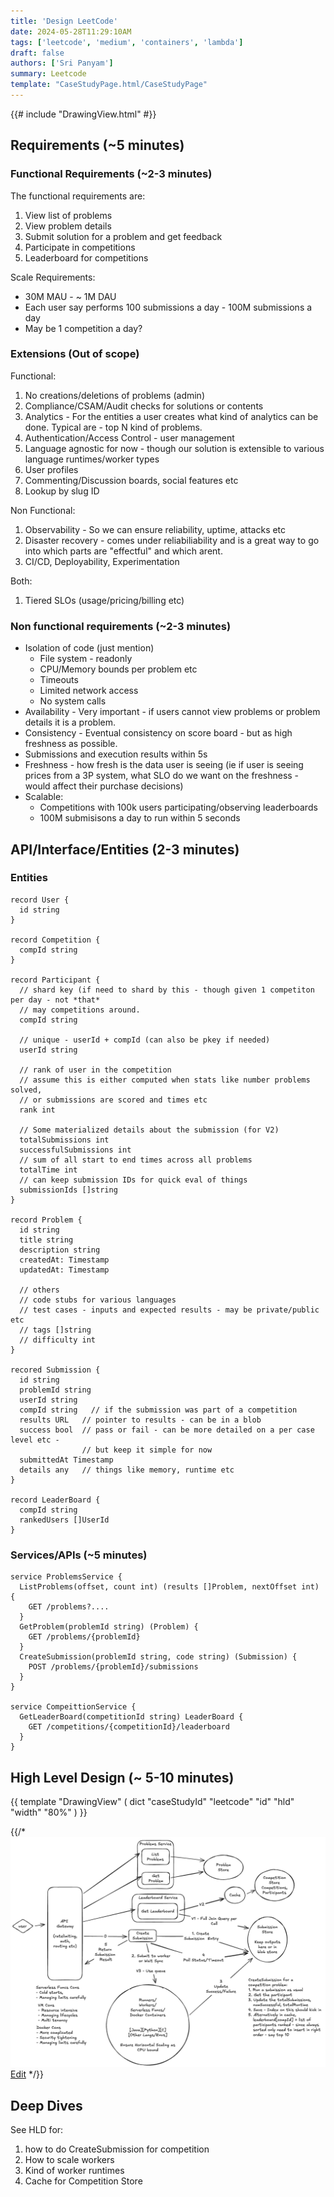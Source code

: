 ```yaml
---
title: 'Design LeetCode'
date: 2024-05-28T11:29:10AM
tags: ['leetcode', 'medium', 'containers', 'lambda']
draft: false
authors: ['Sri Panyam']
summary: Leetcode
template: "CaseStudyPage.html/CaseStudyPage"
---
```


{{# include "DrawingView.html" #}}

## Requirements (~5 minutes)

### Functional Requirements (~2-3 minutes)

The functional requirements are:

1. View list of problems
2. View problem details
3. Submit solution for a problem and get feedback
4. Participate in competitions
5. Leaderboard for competitions

Scale Requirements:
* 30M MAU - ~ 1M DAU
* Each user say performs 100 submissions a day - 100M submissions a day
* May be 1 competition a day?

### Extensions (Out of scope)

Functional:
1) No creations/deletions of problems (admin)
2) Compliance/CSAM/Audit checks for solutions or contents
3) Analytics - For the entities a user creates what kind of analytics can be done.  Typical are - top N kind of problems.
4) Authentication/Access Control - user management
5) Language agnostic for now - though our solution is extensible to various language
   runtimes/worker types
6) User profiles
7) Commenting/Discussion boards, social features etc
8) Lookup by slug ID

Non Functional:
1) Observability - So we can ensure reliability, uptime, attacks etc
2) Disaster recovery - comes under reliabiliability and is a great way to go into which parts are "effectful" and which arent.
3) CI/CD, Deployability, Experimentation

Both:
1) Tiered SLOs (usage/pricing/billing etc)

### Non functional requirements (~2-3 minutes)

* Isolation of code (just mention)
  * File system - readonly
  * CPU/Memory bounds per problem etc
  * Timeouts
  * Limited network access
  * No system calls
* Availability - Very important - if users cannot view problems or problem details it is a problem.
* Consistency - Eventual consistency on score board - but as high freshness as possible.
* Submissions and execution results within 5s
* Freshness - how fresh is the data user is seeing (ie if user is seeing prices from a 3P system, what SLO do we want on the freshness - would affect their purchase decisions)
* Scalable:
  * Competitions with 100k users participating/observing leaderboards
  * 100M submisisons a day to run within 5 seconds

## API/Interface/Entities (2-3 minutes)

### Entities

```
record User {
  id string
}

record Competition {
  compId string
}

record Participant {
  // shard key (if need to shard by this - though given 1 competiton per day - not *that*
  // may competitions around.
  compId string   
  
  // unique - userId + compId (can also be pkey if needed)
  userId string   
  
  // rank of user in the competition 
  // assume this is either computed when stats like number problems solved,
  // or submissions are scored and times etc
  rank int
  
  // Some materialized details about the submission (for V2)
  totalSubmissions int
  successfulSubmissions int
  // sum of all start to end times across all problems
  totalTime int             
  // can keep submission IDs for quick eval of things
  submissionIds []string  
}

record Problem {
  id string
  title string
  description string
  createdAt: Timestamp
  updatedAt: Timestamp
  
  // others
  // code stubs for various languages
  // test cases - inputs and expected results - may be private/public etc
  // tags []string
  // difficulty int
}

recored Submission {
  id string
  problemId string
  userId string
  compId string   // if the submission was part of a competition
  results URL   // pointer to results - can be in a blob
  success bool  // pass or fail - can be more detailed on a per case level etc -
                // but keep it simple for now
  submittedAt Timestamp
  details any   // things like memory, runtime etc
}

record LeaderBoard {
  compId string
  rankedUsers []UserId
}
```

### Services/APIs (~5 minutes)

```
service ProblemsService {
  ListProblems(offset, count int) (results []Problem, nextOffset int) {
    GET /problems?....
  }
  GetProblem(problemId string) (Problem) {
    GET /problems/{problemId}
  }
  CreateSubmission(problemId string, code string) (Submission) {
    POST /problems/{problemId}/submissions
  }
}

service CompeittionService {
  GetLeaderBoard(competitionId string) LeaderBoard {
    GET /competitions/{competitionId}/leaderboard
  }
}
```

## High Level Design (~ 5-10 minutes)

{{ template "DrawingView" ( dict "caseStudyId" "leetcode" "id" "hld" "width" "80%" ) }}

{{/*
![alt High Level Design](./hld.png "High Level Design")
<a href="https://excalidraw.com/#json=FjHc5-pd-AV6XsP-sfI9Y,eXh2Fe6JogqeevkHsPBNpg"
target="_blank">Edit</a>
*/}}

## Deep Dives

See HLD for:

1. how to do CreateSubmission for competition
2. How to scale workers
3. Kind of worker runtimes
4. Cache for Competition Store
